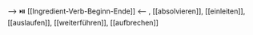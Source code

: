 --> ⏯️ [[Ingredient-Verb-Beginn-Ende]] <--
, [[absolvieren]], [[einleiten]], [[auslaufen]], [[weiterführen]], [[aufbrechen]]